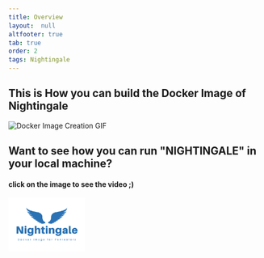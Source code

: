 ```yaml
---
title: Overview
layout:  null
altfooter: true
tab: true
order: 2
tags: Nightingale
---
```


## This is How you can build the Docker Image of Nightingale

![Docker Image Creation GIF](https://raw.githubusercontent.com/OWASP/www-project-nightingale/main/assets/images/Overview.gif)

## Want to see how you can run "NIGHTINGALE" in your local machine?

#### click on the image to see the video ;)

[<img src="assets\images\Nightingale.png" width="30%" height="30%">](https://youtu.be/CjEgyBZHnn4 "Watch Video of demo of NIGHTINGALE")
